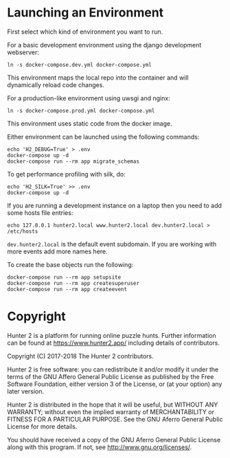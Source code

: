 Launching an Environment
========================

First select which kind of environment you want to run.

For a basic development environment using the django development webserver:
```shell
ln -s docker-compose.dev.yml docker-compose.yml
```
This environment maps the local repo into the container and will dynamically reload code changes.

For a production-like environment using uwsgi and nginx:
```shell
ln -s docker-compose.prod.yml docker-compose.yml
```
This environment uses static code from the docker image.

Either environment can be launched using the following commands:
```shell
echo 'H2_DEBUG=True' > .env
docker-compose up -d
docker-compose run --rm app migrate_schemas
```

To get performance profiling with silk, do:
```shell
echo 'H2_SILK=True' >> .env
docker-compose up -d
```

If you are running a development instance on a laptop then you need to add some hosts file entries:
```
echo 127.0.0.1 hunter2.local www.hunter2.local dev.hunter2.local > /etc/hosts
```
`dev.hunter2.local` is the default event subdomain. If you are working with more events add more names here.

To create the base objects run the following:
```
docker-compose run --rm app setupsite
docker-compose run --rm app createsuperuser
docker-compose run --rm app createevent
```

Copyright
=======
Hunter 2 is a platform for running online puzzle hunts. Further information can be found at https://www.hunter2.app/ including details of contributors.

Copyright (C) 2017-2018  The Hunter 2 contributors.

Hunter 2 is free software: you can redistribute it and/or modify it under the terms of the GNU Affero General Public License as published by the Free Software Foundation, either version 3 of the License, or (at your option) any later version.

Hunter 2 is distributed in the hope that it will be useful, but WITHOUT ANY WARRANTY; without even the implied warranty of MERCHANTABILITY or FITNESS FOR A PARTICULAR PURPOSE. See the GNU Aferro General Public License for more details.

You should have received a copy of the GNU Aferro General Public License along with this program. If not, see <http://www.gnu.org/licenses/>.
